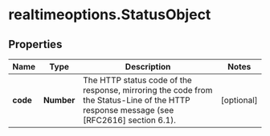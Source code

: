 # realtimeoptions.StatusObject

## Properties

Name | Type | Description | Notes
------------ | ------------- | ------------- | -------------
**code** | **Number** | The HTTP status code of the response, mirroring the code from the Status-Line of the HTTP response message (see [RFC2616] section 6.1). | [optional] 


